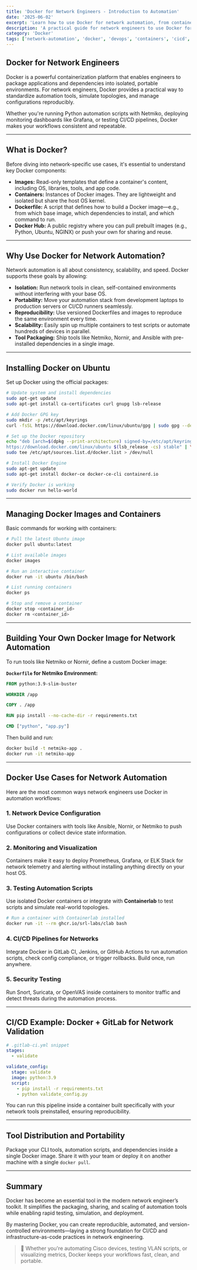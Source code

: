 ```yaml
---
title: 'Docker for Network Engineers - Introduction to Automation'
date: '2025-06-02'
excerpt: 'Learn how to use Docker for network automation, from container basics and setup to advanced use cases like CI/CD, simulation, monitoring, and secure deployments.'
description: 'A practical guide for network engineers to use Docker for automating, testing, and deploying network infrastructure with CI/CD, version control, and containerized tools.'
category: 'Docker'
tags: ['network-automation', 'docker', 'devops', 'containers', 'cicd', 'netmiko', 'nornir', 'ansible', 'containerlab']
---
```


## Docker for Network Engineers

Docker is a powerful containerization platform that enables engineers to package applications and dependencies into isolated, portable environments. For network engineers, Docker provides a practical way to standardize automation tools, simulate topologies, and manage configurations reproducibly.

Whether you're running Python automation scripts with Netmiko, deploying monitoring dashboards like Grafana, or testing CI/CD pipelines, Docker makes your workflows consistent and repeatable.

---

## What is Docker?

Before diving into network-specific use cases, it's essential to understand key Docker components:

- **Images:** Read-only templates that define a container's content, including OS, libraries, tools, and app code.
- **Containers:** Instances of Docker images. They are lightweight and isolated but share the host OS kernel.
- **Dockerfile:** A script that defines how to build a Docker image—e.g., from which base image, which dependencies to install, and which command to run.
- **Docker Hub:** A public registry where you can pull prebuilt images (e.g., Python, Ubuntu, NGINX) or push your own for sharing and reuse.

---

## Why Use Docker for Network Automation?

Network automation is all about consistency, scalability, and speed. Docker supports these goals by allowing:

- **Isolation:** Run network tools in clean, self-contained environments without interfering with your base OS.
- **Portability:** Move your automation stack from development laptops to production servers or CI/CD runners seamlessly.
- **Reproducibility:** Use versioned Dockerfiles and images to reproduce the same environment every time.
- **Scalability:** Easily spin up multiple containers to test scripts or automate hundreds of devices in parallel.
- **Tool Packaging:** Ship tools like Netmiko, Nornir, and Ansible with pre-installed dependencies in a single image.

---

## Installing Docker on Ubuntu

Set up Docker using the official packages:

```bash
# Update system and install dependencies
sudo apt-get update
sudo apt-get install ca-certificates curl gnupg lsb-release

# Add Docker GPG key
sudo mkdir -p /etc/apt/keyrings
curl -fsSL https://download.docker.com/linux/ubuntu/gpg | sudo gpg --dearmor -o /etc/apt/keyrings/docker.asc

# Set up the Docker repository
echo "deb [arch=$(dpkg --print-architecture) signed-by=/etc/apt/keyrings/docker.asc] \
https://download.docker.com/linux/ubuntu $(lsb_release -cs) stable" | \
sudo tee /etc/apt/sources.list.d/docker.list > /dev/null

# Install Docker Engine
sudo apt-get update
sudo apt-get install docker-ce docker-ce-cli containerd.io

# Verify Docker is working
sudo docker run hello-world
````

---

## Managing Docker Images and Containers

Basic commands for working with containers:

```bash
# Pull the latest Ubuntu image
docker pull ubuntu:latest

# List available images
docker images

# Run an interactive container
docker run -it ubuntu /bin/bash

# List running containers
docker ps

# Stop and remove a container
docker stop <container_id>
docker rm <container_id>
```

---

## Building Your Own Docker Image for Network Automation

To run tools like Netmiko or Nornir, define a custom Docker image:

**`Dockerfile` for Netmiko Environment:**

```dockerfile
FROM python:3.9-slim-buster

WORKDIR /app

COPY . /app

RUN pip install --no-cache-dir -r requirements.txt

CMD ["python", "app.py"]
```

Then build and run:

```bash
docker build -t netmiko-app .
docker run -it netmiko-app
```

---

## Docker Use Cases for Network Automation

Here are the most common ways network engineers use Docker in automation workflows:

### 1. Network Device Configuration

Use Docker containers with tools like Ansible, Nornir, or Netmiko to push configurations or collect device state information.

### 2. Monitoring and Visualization

Containers make it easy to deploy Prometheus, Grafana, or ELK Stack for network telemetry and alerting without installing anything directly on your host OS.

### 3. Testing Automation Scripts

Use isolated Docker containers or integrate with **Containerlab** to test scripts and simulate real-world topologies.

```bash
# Run a container with Containerlab installed
docker run -it --rm ghcr.io/srl-labs/clab bash
```

### 4. CI/CD Pipelines for Networks

Integrate Docker in GitLab CI, Jenkins, or GitHub Actions to run automation scripts, check config compliance, or trigger rollbacks. Build once, run anywhere.

### 5. Security Testing

Run Snort, Suricata, or OpenVAS inside containers to monitor traffic and detect threats during the automation process.

---

## CI/CD Example: Docker + GitLab for Network Validation

```yaml
# .gitlab-ci.yml snippet
stages:
  - validate

validate_config:
  stage: validate
  image: python:3.9
  script:
    - pip install -r requirements.txt
    - python validate_config.py
```

You can run this pipeline inside a container built specifically with your network tools preinstalled, ensuring reproducibility.

---

## Tool Distribution and Portability

Package your CLI tools, automation scripts, and dependencies inside a single Docker image. Share it with your team or deploy it on another machine with a single `docker pull`.

---

## Summary

Docker has become an essential tool in the modern network engineer’s toolkit. It simplifies the packaging, sharing, and scaling of automation tools while enabling rapid testing, simulation, and deployment.

By mastering Docker, you can create reproducible, automated, and version-controlled environments—laying a strong foundation for CI/CD and infrastructure-as-code practices in network engineering.

> 🚀 Whether you're automating Cisco devices, testing VLAN scripts, or visualizing metrics, Docker keeps your workflows fast, clean, and portable.
